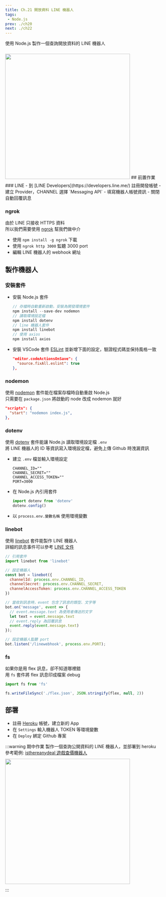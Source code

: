 ```yaml
--- 
title: Ch.21 開放資料 LINE 機器人
tags:
 - Node.js
prev: ./ch20
next: ./ch22
---
```

使用 Node.js 製作一個查詢開放資料的 LINE 機器人  
<!-- more -->
<img src="/F2E-book/images/ch21/webhook.png" height="400" style="margin: 10px 0;">
## 前置作業
### LINE
- 到 [LINE Developers](https://developers.line.me/) 註冊開發帳號
- 建立 Provider，CHANNEL 選擇 `Messaging API`
- 填寫機器人帳號資訊
- 關閉自動回覆訊息

### ngrok
由於 LINE 只接收 HTTPS 資料  
所以我們需要使用 [ngrok](https://ngrok.com/) 幫我們做中介  
- 使用 `npm install -g ngrok` 下載
- 使用 `ngrok http 3000` 監聽 3000 port
- 編輯 LINE 機器人的 webhook 網址

## 製作機器人
### 安裝套件
- 安裝 Node.js 套件
  ```js
  // 存檔時自動重新啟動，安裝為開發環境套件
  npm install --save-dev nodemon
  // 讀取環境設定檔
  npm install dotenv
  // line 機器人套件
  npm install linebot
  // 使用 axios
  npm install axios
  ```
- 安裝 VSCode 套件 [ESLint](https://marketplace.visualstudio.com/items?itemName=dbaeumer.vscode-eslint) 並新增下面的設定，驗證程式碼並保持風格一致
  ```json
  "editor.codeActionsOnSave": {
    "source.fixAll.eslint": true
  },
  ```

### nodemon
使用 [nodemon](https://www.npmjs.com/package/nodemon) 套件能在檔案存檔時自動重啟 Node.js  
只需要在 `package.json` 將啟動的 node 改成 nodemon 就好  
```json
"scripts": {
  "start": "nodemon index.js",
},
```

### dotenv
使用 [dotenv](https://www.npmjs.com/package/dotenv) 套件能讓 Node.js 讀取環境設定檔 `.env`  
將 LINE 機器人的 ID 等資訊寫入環境設定檔，避免上傳 Github 時洩漏資訊  

- 建立 `.env` 檔並輸入環境設定
    ```
    CHANNEL_ID=""
    CHANNEL_SECRET=""
    CHANNEL_ACCESS_TOKEN=""
    PORT=3000
    ```
- 在 Node.js 內引用套件
    ```js
    import dotenv from 'dotenv'
    dotenv.config()
    ```
- 以 `process.env.變數名稱` 使用環境變數

### linebot
使用 [linebot](https://www.npmjs.com/package/linebot) 套件能製作 LINE 機器人  
詳細的訊息事件可以參考 [LINE 文件](https://developers.line.biz/en/reference/messaging-api/#message-event)
```js
// 引用套件
import linebot from 'linebot'

// 設定機器人
const bot = linebot({
  channelId: process.env.CHANNEL_ID,
  channelSecret: process.env.CHANNEL_SECRET,
  channelAccessToken: process.env.CHANNEL_ACCESS_TOKEN
})

// 當收到訊息時，event 包含了訊息的類型、文字等
bot.on('message', event => {
  // event.message.text 為使用者傳送的文字
  let text = event.message.text
  // event.reply 為回覆訊息
  event.reply(event.message.text)
});

// 設定機器人監聽 port
bot.listen('/linewebhook', process.env.PORT);
```

### fs
如果你是用 flex 訊息，卻不知道哪裡錯  
用 `fs` 套件將 flex 訊息印成檔案 debug
```js
import fs from 'fs'

fs.writeFileSync('./flex.json', JSON.stringify(flex, null, 2))
```

## 部署
- 註冊 [Heroku](https://www.heroku.com/) 帳號，建立新的 App
- 在 `Settings` 輸入機器人 TOKEN 等環境變數
- 在 `Deploy` 綁定 Github 專案

:::warning 期中作業
製作一個查詢公開資料的 LINE 機器人，並部署到 heroku  
參考範例: [isthereanydeal 遊戲查價機器人](https://github.com/rogeraabbccdd/Linebot-Deals)  
<img src="https://raw.githubusercontent.com/rogeraabbccdd/Linebot-Deals/master/preview.png" height="400" style="margin: 10px 0;">  
:::